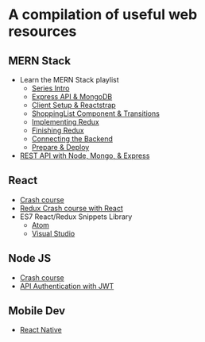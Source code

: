# A compilation of useful web resources

## MERN Stack
- Learn the MERN Stack playlist
	- [Series Intro](https://www.youtube.com/watch?v=PBTYxXADG_k&list=PLillGF-RfqbbiTGgA77tGO426V3hRF9iE)
	- [Express API & MongoDB](https://www.youtube.com/watch?v=5yTazHkDR4o&t=5s&list=PLillGF-RfqbbiTGgA77tGO426V3hRF9iE&index=3)
	- [Client Setup & Reactstrap](https://www.youtube.com/watch?v=R54neaLznFA&list=PLillGF-RfqbbiTGgA77tGO426V3hRF9iE&index=3)
	- [ShoppingList Component & Transitions](https://www.youtube.com/watch?v=fcna-jJtAXk&list=PLillGF-RfqbbiTGgA77tGO426V3hRF9iE&index=4)
	- [Implementing Redux](https://www.youtube.com/watch?v=iI5h4-pChho&list=PLillGF-RfqbbiTGgA77tGO426V3hRF9iE&index=5)
	- [Finishing Redux](https://www.youtube.com/watch?v=TO6akRGXhx8&list=PLillGF-RfqbbiTGgA77tGO426V3hRF9iE&index=6)
	- [Connecting the Backend](https://www.youtube.com/watch?v=431EvDGKwks&list=PLillGF-RfqbbiTGgA77tGO426V3hRF9iE&index=7)
	- [Prepare & Deploy](https://www.youtube.com/watch?v=71wSzpLyW9k&list=PLillGF-RfqbbiTGgA77tGO426V3hRF9iE&index=8)
- [REST API with Node, Mongo, & Express](https://www.youtube.com/watch?v=o3ka5fYysBM)


## React
- [Crash course](https://www.youtube.com/watch?v=sBws8MSXN7A)
- [Redux Crash course with React](https://www.youtube.com/watch?v=93p3LxR9xfM)
- ES7 React/Redux Snippets Library
	- [Atom](https://atom.io/packages/react-native-redux-snippets-es6-es7-atom)
	- [Visual Studio](https://marketplace.visualstudio.com/items?itemName=dsznajder.es7-react-js-snippets)


## Node JS
- [Crash course](https://www.youtube.com/watch?v=fBNz5xF-Kx4)
- [API Authentication with JWT](https://www.youtube.com/watch?v=7nafaH9SddU) 

## Mobile Dev
- [React Native](https://facebook.github.io/react-native/)